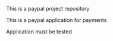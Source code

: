 This is a paypal project repository

This is a paypal application for payments

Application must be tested
